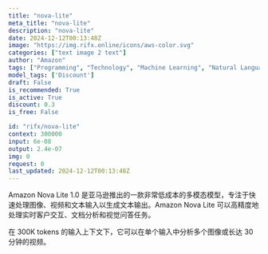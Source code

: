```yaml
---
title: "nova-lite"
meta_title: "nova-lite"
description: "nova-lite"
date: 2024-12-12T00:13:48Z
image: "https://img.rifx.online/icons/aws-color.svg"
categories: ["text image 2 text"]
author: "Amazon"
tags: ["Programming", "Technology", "Machine Learning", "Natural Language Processing", "Computer Vision", "Discount"]
model_tags: ['Discount']
draft: False
is_recommended: True
is_active: True
discount: 0.3
is_free: False

id: "rifx/nova-lite"
context: 300000
input: 6e-08
output: 2.4e-07
img: 0
request: 0
last_updated: 2024-12-12T00:13:48Z
---
```


Amazon Nova Lite 1.0 是亚马逊推出的一款非常低成本的多模态模型，专注于快速处理图像、视频和文本输入以生成文本输出。Amazon Nova Lite 可以高精度地处理实时客户交互、文档分析和视觉问答任务。

在 300K tokens 的输入上下文下，它可以在单个输入中分析多个图像或长达 30 分钟的视频。

